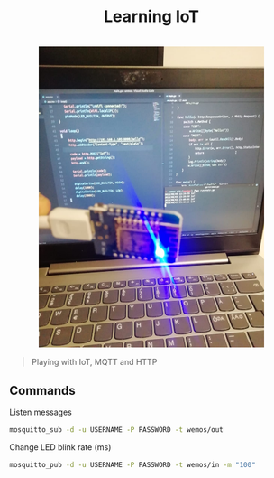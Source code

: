 <h1 align="center">
	Learning IoT
</h1>

<p align="center">
	<br>
	<img width=400 src="/wemos.jpeg">
</p>

> Playing with IoT, MQTT and HTTP

## Commands

Listen messages

```sh
mosquitto_sub -d -u USERNAME -P PASSWORD -t wemos/out
```

Change LED blink rate (ms)

```sh
mosquitto_pub -d -u USERNAME -P PASSWORD -t wemos/in -m "100"
```
